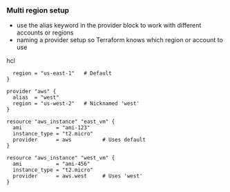 ### Multi region setup
- use the alias keyword in the provider block to work with different accounts or regions
- naming a provider setup so Terraform knows which region or account to use

hcl
``` provider "aws" {
  region = "us-east-1"   # Default
}

provider "aws" {
  alias  = "west"
  region = "us-west-2"   # Nicknamed 'west'
}

resource "aws_instance" "east_vm" {
  ami           = "ami-123"
  instance_type = "t2.micro"
  provider      = aws          # Uses default
}

resource "aws_instance" "west_vm" {
  ami           = "ami-456"
  instance_type = "t2.micro"
  provider      = aws.west     # Uses 'west'
}
```
